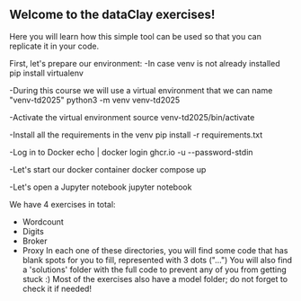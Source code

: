 ## Welcome to the dataClay exercises!
Here you will learn how this simple tool can be used so that you can replicate it in your code.


First, let's prepare our environment:
-In case venv is not already installed
    pip install virtualenv

-During this course we will use a virtual environment that we can name "venv-td2025"
    python3 -m venv venv-td2025

-Activate the virtual environment
    source venv-td2025/bin/activate

-Install all the requirements in the venv
    pip install -r requirements.txt

-Log in to Docker
    echo <your-personal-access-token> | docker login ghcr.io -u <your-github-username> --password-stdin

-Let's start our docker container
    docker compose up

-Let's open a Jupyter notebook
    jupyter notebook


We have 4 exercises in total:
- Wordcount
- Digits
- Broker
- Proxy
In each one of these directories, you will find some code that has blank spots for you to fill, represented with 3 dots ("...")
You will also find a 'solutions' folder with the full code to prevent any of you from getting stuck :)
Most of the exercises also have a model folder; do not forget to check it if needed!





